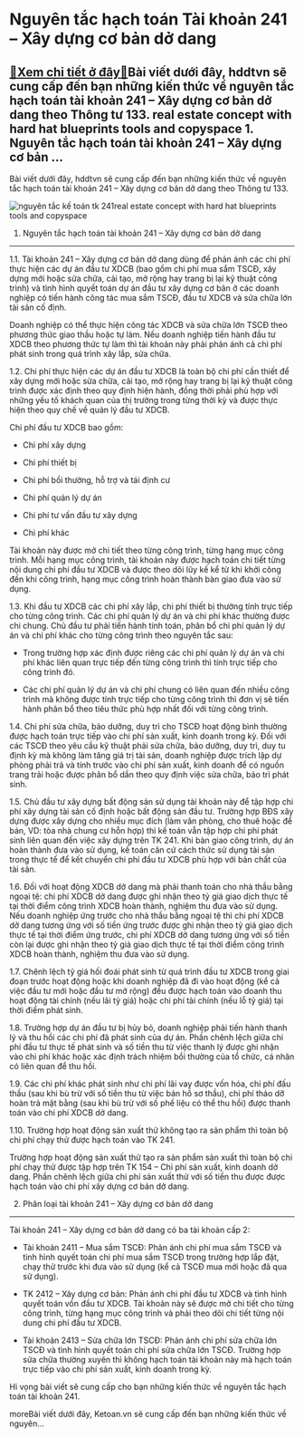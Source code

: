 Nguyên tắc hạch toán Tài khoản 241 – Xây dựng cơ bản dở dang
============================================================

[:gift:Xem chi tiết ở đây:gift:](https://hddtvn.com/nguyen-tac-hach-toan-tai-khoan-241-xay-dung-co-ban-do-dang/)Bài viết dưới đây, hddtvn sẽ cung cấp đến bạn những kiến thức về nguyên tắc hạch toán tài khoản 241 – Xây dựng cơ bản dở dang theo Thông tư 133. real estate concept with hard hat blueprints tools and copyspace 1. Nguyên tắc hạch toán tài khoản 241 – Xây dựng cơ bản …
---------------------------------------------------------------------------------------------------------------------------------------------------------------------------------------------------------------------------------------------------------------------------

Bài viết dưới đây, hddtvn sẽ cung cấp đến bạn những kiến thức về nguyên tắc hạch toán tài khoản 241 – Xây dựng cơ bản dở dang theo Thông tư 133.


![nguyên tắc kế toán tk 241](https://hddtvn.com/wp-content/uploads/2021/01/contractor.jpg)real estate concept with hard hat blueprints tools and copyspace
1. Nguyên tắc hạch toán tài khoản 241 – Xây dựng cơ bản dở dang
---------------------------------------------------------------


1.1. Tài khoản 241 – Xây dựng cơ bản dở dang dùng để phản ánh các chi phí thực hiện các dự án đầu tư XDCB (bao gồm chi phí mua sắm TSCĐ, xây dựng mới hoặc sửa chữa, cải tạo, mở rộng hay trang bị lại kỹ thuật công trình) và tình hình quyết toán dự án đầu tư xây dựng cơ bản ở các doanh nghiệp có tiến hành công tác mua sắm TSCĐ, đầu tư XDCB và sửa chữa lớn tài sản cố định.


Doanh nghiệp có thể thực hiện công tác XDCB và sửa chữa lớn TSCĐ theo phương thức giao thầu hoặc tự làm. Nếu doanh nghiệp tiến hành đầu tư XDCB theo phương thức tự làm thì tài khoản này phải phản ánh cả chi phí phát sinh trong quá trình xây lắp, sửa chữa.


1.2. Chi phí thực hiện các dự án đầu tư XDCB là toàn bộ chi phí cần thiết để xây dựng mới hoặc sửa chữa, cải tạo, mở rộng hay trang bị lại kỹ thuật công trình được xác định theo quy định hiện hành, đồng thời phải phù hợp với những yếu tố khách quan của thị trường trong từng thời kỳ và được thực hiện theo quy chế về quản lý đầu tư XDCB.


Chi phí đầu tư XDCB bao gồm:




* Chi phí xây dựng

* Chi phí thiết bị

* Chi phí bồi thường, hỗ trợ và tái định cư

* Chi phí quản lý dự án

* Chi phí tư vấn đầu tư xây dựng

* Chi phí khác



Tài khoản này được mở chi tiết theo từng công trình, từng hạng mục công trình. Mỗi hạng mục công trình, tài khoản này được hạch toán chi tiết từng nội dung chi phí đầu tư XDCB và được theo dõi lũy kế kể từ khi khởi công đến khi công trình, hạng mục công trình hoàn thành bàn giao đưa vào sử dụng.


1.3. Khi đầu tư XDCB các chi phí xây lắp, chi phí thiết bị thường tính trực tiếp cho từng công trình. Các chi phí quản lý dự án và chi phí khác thường được chi chung. Chủ đầu tư phải tiến hành tính toán, phân bổ chi phí quản lý dự án và chi phí khác cho từng công trình theo nguyên tắc sau:




* Trong trường hợp xác định được riêng các chi phí quản lý dự án và chi phí khác liên quan trực tiếp đến từng công trình thì tính trực tiếp cho công trình đó.

* Các chi phí quản lý dự án và chi phí chung có liên quan đến nhiều công trình mà không được tính trực tiếp cho từng công trình thì đơn vị sẽ tiến hành phân bổ theo tiêu thức phù hợp nhất đối với từng công trình.



1.4. Chi phí sửa chữa, bảo dưỡng, duy trì cho TSCĐ hoạt động bình thường được hạch toán trực tiếp vào chi phí sản xuất, kinh doanh trong kỳ. Đối với các TSCĐ theo yêu cầu kỹ thuật phải sửa chữa, bảo dưỡng, duy trì, duy tu định kỳ mà không làm tăng giá trị tài sản, doanh nghiệp được trích lập dự phòng phải trả và tính trước vào chi phí sản xuất, kinh doanh để có nguồn trang trải hoặc được phân bổ dần theo quy định việc sửa chữa, bảo trì phát sinh.


1.5. Chủ đầu tư xây dựng bất động sản sử dụng tài khoản này để tập hợp chi phí xây dựng tài sản cố định hoặc bất động sản đầu tư. Trường hợp BĐS xây dựng được xây dựng cho nhiều mục đích (làm văn phòng, cho thuê hoặc để bán, VD: tòa nhà chung cư hỗn hợp) thì kế toán vẫn tập hợp chi phí phát sinh liên quan đến việc xây dựng trên TK 241. Khi bàn giao công trình, dự án hoàn thành đưa vào sử dụng, kế toán căn cứ cách thức sử dụng tài sản trong thực tế để kết chuyển chi phí đầu tư XDCB phù hợp với bản chất của tài sản.


1.6. Đối với hoạt động XDCB dở dang mà phải thanh toán cho nhà thầu bằng ngoại tệ: chi phí XDCB dở dang được ghi nhận theo tỷ giá giao dịch thực tế tại thời điểm công trình XDCB hoàn thành, nghiệm thu đưa vào sử dụng. Nếu doanh nghiệp ứng trước cho nhà thầu bằng ngoại tệ thì chi phí XDCB dở dang tương ứng với số tiền ứng trước được ghi nhận theo tỷ giá giao dịch thực tế tại thời điểm ứng trước, chi phí XDCB dở dang tương ứng với số tiền còn lại được ghi nhận theo tỷ giá giao dịch thực tế tại thời điểm công trình XDCB hoàn thành, nghiệm thu đưa vào sử dụng.


1.7. Chênh lệch tỷ giá hối đoái phát sinh từ quá trình đầu tư XDCB trong giai đoạn trước hoạt động hoặc khi doanh nghiệp đã đi vào hoạt động (kể cả việc đầu tư mới hoặc đầu tư mở rộng) đều được hạch toán vào doanh thu hoạt động tài chính (nếu lãi tỷ giá) hoặc chi phí tài chính (nếu lỗ tỷ giá) tại thời điểm phát sinh.


1.8. Trường hợp dự án đầu tư bị hủy bỏ, doanh nghiệp phải tiến hành thanh lý và thu hồi các chi phí đã phát sinh của dự án. Phần chênh lệch giữa chi phí đầu tư thực tế phát sinh và số tiền thu từ việc thanh lý được ghi nhận vào chi phí khác hoặc xác định trách nhiệm bồi thường của tổ chức, cá nhân có liên quan để thu hồi.


1.9. Các chi phí khác phát sinh như chi phí lãi vay được vốn hóa, chi phí đấu thầu (sau khi bù trừ với số tiền thu từ việc bán hồ sơ thầu), chi phí tháo dỡ hoàn trả mặt bằng (sau khi bù trừ với số phế liệu có thể thu hồi) được thanh toán vào chi phí XDCB dở dang.


1.10. Trường hợp hoạt động sản xuất thử không tạo ra sản phẩm thì toàn bộ chi phí chạy thử được hạch toán vào TK 241.


Trường hợp hoạt động sản xuất thử tạo ra sản phẩm sản xuất thì toàn bộ chi phí chạy thử được tập hợp trên TK 154 – Chi phí sản xuất, kinh doanh dở dang. Phần chênh lệch giữa chi phí sản xuất thử với số tiền thu được được hạch toán vào chi phí xây dựng cơ bản dở dang.


2. Phân loại tài khoản 241 – Xây dựng cơ bản dở dang
----------------------------------------------------


Tài khoản 241 – Xây dựng cơ bản dở dang có ba tài khoản cấp 2:




* Tài khoản 2411 – Mua sắm TSCĐ: Phản ánh chi phí mua sắm TSCĐ và tình hình quyết toán chi phí mua sắm TSCĐ trong trường hợp lắp đặt, chạy thử trước khi đưa vào sử dụng (kể cả TSCĐ mua mới hoặc đã qua sử dụng).

* TK 2412 – Xây dựng cơ bản: Phản ánh chi phí đầu tư XDCB và tình hình quyết toán vốn đầu tư XDCB. Tài khoản này sẽ được mở chi tiết cho từng công trình, từng hạng mục công trình và phải theo dõi chi tiết từng nội dung chi phí đầu tư XDCB.

* Tài khoản 2413 – Sửa chữa lớn TSCĐ: Phản ánh chi phí sửa chữa lớn TSCĐ và tình hình quyết toán chi phí sửa chữa lớn TSCĐ. Trường hợp sửa chữa thường xuyên thì không hạch toán tài khoản này mà hạch toán trực tiếp vào chi phí sản xuất, kinh doanh trong kỳ.



Hi vọng bài viết sẽ cung cấp cho bạn những kiến thức về nguyên tắc hạch toán tài khoản 241.



moreBài viết dưới đây, Ketoan.vn sẽ cung cấp đến bạn những kiến thức về nguyên…

